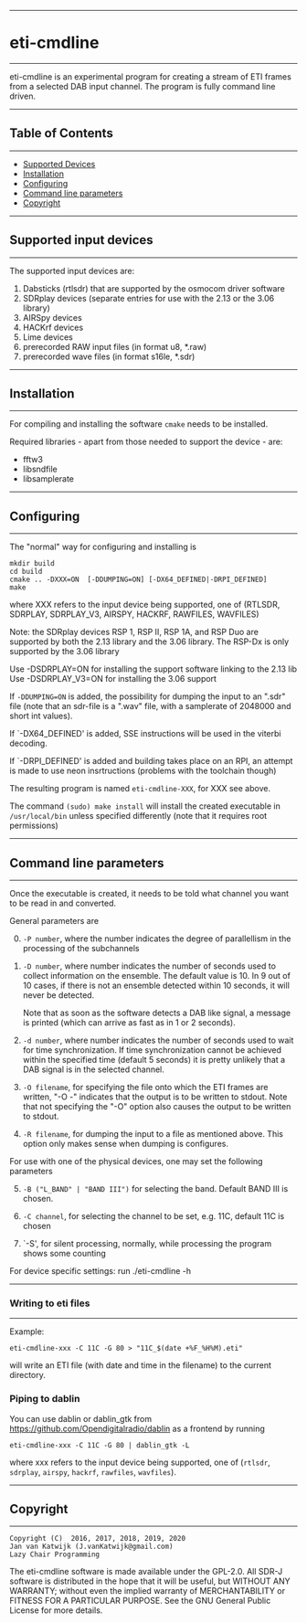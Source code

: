
-------------------------------------------------------------------
# eti-cmdline
--------------------------------------------------------------------

eti-cmdline is an experimental program for creating a stream of ETI frames 
from a selected DAB input channel. The program is fully command line driven.

--------------------------------------------------------------------
## Table of Contents
--------------------------------------------------------------------

* [Supported Devices](#supported-input-devices)
* [Installation](#installation)
* [Configuring](#configuring)
* [Command line parameters](#command-line-parameters)
* [Copyright](#copyright)

----------------------------------------------------------------------
## Supported input devices
----------------------------------------------------------------------

The supported input devices are:

1. Dabsticks (rtlsdr) that are supported by the osmocom driver software
2. SDRplay devices (separate entries for use with the 2.13 or the 3.06 library)
3. AIRSpy devices
4. HACKrf devices
5. Lime  devices
6. prerecorded RAW input files (in format u8, \*.raw)
7. prerecorded wave files (in format s16le, \*.sdr)

------------------------------------------------------------------------
## Installation
------------------------------------------------------------------------

For compiling and installing the software `cmake` needs to be installed. 

Required libraries - apart from those needed to support the device - are:

* fftw3
* libsndfile
* libsamplerate

------------------------------------------------------------------------
## Configuring
------------------------------------------------------------------------

The "normal" way for configuring and installing is 

   	mkdir build
  	cd build
   	cmake .. -DXXX=ON  [-DDUMPING=ON] [-DX64_DEFINED|-DRPI_DEFINED]
   	make

where XXX refers to the input device being supported, one of 
(RTLSDR, SDRPLAY, SDRPLAY_V3, AIRSPY, HACKRF, RAWFILES, WAVFILES)

Note:
the SDRplay devices RSP 1, RSP II, RSP 1A, and RSP Duo are supported
by both the 2.13 library and the 3.06 library.
The RSP-Dx is only supported by the 3.06 library

Use -DSDRPLAY=ON for installing the support software linking to the 2.13 lib
Use -DSDRPLAY_V3=ON for installing the 3.06 support

If `-DDUMPING=ON` is added, the possibility for dumping the input to an ".sdr" 
file (note that an sdr-file is a ".wav" file, with a samplerate of 2048000 
and short int values).

If `-DX64_DEFINED' is added, SSE instructions will be used in the viterbi decoding.

If `-DRPI_DEFINED' is added and building takes place on an RPI, an attempt
is made to use neon insrtructions (problems with the toolchain though)

The resulting program is named `eti-cmdline-XXX`, for XXX see above.

The command `(sudo) make install` will install the created executable in 
`/usr/local/bin` unless specified differently (note that it requires root permissions)

--------------------------------------------------------------------------
## Command line parameters
--------------------------------------------------------------------------

Once the executable is created, it needs to be told what channel you want to be read in and converted.

General parameters are

0. `-P number`, where the number indicates the degree of parallellism in the
processing of the subchannels
1. `-D number`, where number indicates the number of seconds used to collect information 
   on the ensemble. The default value is 10. In 9 out of 10 cases, if there is not an 
   ensemble detected within 10 seconds, it will never be detected.
   
   Note that as soon as the software detects a DAB like signal, a message
   is printed (which can arrive as fast as in 1 or 2 seconds).
2. `-d number`, where number indicates the number of seconds used to wait for
    time synchronization. If time synchronization cannot be achieved within
    the specified time (default 5 seconds) it is pretty unlikely that a
   DAB signal is in the selected channel.
3. `-O filename`, for specifying the file onto which the ETI frames are written,
   "-O -" indicates that the output is to be written to stdout. Note that
   not specifying the "-O" option also causes the output to be written
   to stdout.

4. `-R filename`, for dumping the input to a file as mentioned above. This
   option only makes sense when dumping is configures.

For use with one of the physical devices, one may set the following parameters

5. `-B ("L_BAND" | "BAND III")` for selecting the band. Default BAND III is chosen.

6. `-C channel`,  for selecting the channel to be set, e.g. 11C, default 11C
   is chosen

7. `-S', for silent processing, normally, while processing the program
shows some counting

For device specific settings: run ./eti-cmdline -h

-------------------------------------------------------------------------
### Writing to eti files
--------------------------------------------------------------------------

Example:

	eti-cmdline-xxx -C 11C -G 80 > "11C_$(date +%F_%H%M).eti"
	
will write an ETI file (with date and time in the filename) to the current directory.

### Piping to dablin

You can use dablin or dablin_gtk from https://github.com/Opendigitalradio/dablin as a frontend by running
     
	eti-cmdline-xxx -C 11C -G 80 | dablin_gtk -L
     
where xxx refers to the input device being supported, one of (`rtlsdr`, `sdrplay`, `airspy`, `hackrf`, `rawfiles`, `wavfiles`).

-----------------------------------------------------------------------------
## Copyright
-----------------------------------------------------------------------------

	Copyright (C)  2016, 2017, 2018, 2019, 2020
	Jan van Katwijk (J.vanKatwijk@gmail.com)
	Lazy Chair Programming

The eti-cmdline software is made available under the GPL-2.0.
All SDR-J software is distributed in the hope that it will be useful,
but WITHOUT ANY WARRANTY; without even the implied warranty of
MERCHANTABILITY or FITNESS FOR A PARTICULAR PURPOSE.
 See the GNU General Public License for more details.

